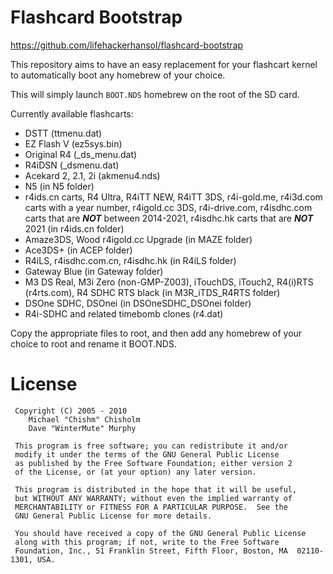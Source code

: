 # Flashcard Bootstrap

https://github.com/lifehackerhansol/flashcard-bootstrap

This repository aims to have an easy replacement for your flashcart kernel to automatically boot any homebrew of your choice. 

This will simply launch `BOOT.NDS` homebrew on the root of the SD card.

Currently available flashcarts:
- DSTT (ttmenu.dat)
- EZ Flash V (ez5sys.bin)
- Original R4 (_ds_menu.dat)
- R4iDSN (_dsmenu.dat)
- Acekard 2, 2.1, 2i (akmenu4.nds)
- N5 (in N5 folder)
- r4ids.cn carts, R4 Ultra, R4iTT NEW, R4iTT 3DS, r4i-gold.me, r4i3d.com carts with a year number, r4igold.cc 3DS, r4i-drive.com, r4isdhc.com carts that are ***NOT*** between 2014-2021, r4isdhc.hk carts that are ***NOT*** 2021 (in r4ids.cn folder)
- Amaze3DS, Wood r4igold.cc Upgrade (in MAZE folder)
- Ace3DS+ (in ACEP folder)
- R4iLS, r4isdhc.com.cn, r4isdhc.hk (in R4iLS folder)
- Gateway Blue (in Gateway folder)
- M3 DS Real, M3i Zero (non-GMP-Z003), iTouchDS, iTouch2, R4(i)RTS (r4rts.com), R4 SDHC RTS black (in M3R_iTDS_R4RTS folder)
- DSOne SDHC, DSOnei (in DSOneSDHC_DSOnei folder)
- R4i-SDHC and related timebomb clones (r4.dat)

Copy the appropriate files to root, and then add any homebrew of your choice to root and rename it BOOT.NDS.

# License

```
 Copyright (C) 2005 - 2010
	Michael "Chishm" Chisholm
	Dave "WinterMute" Murphy

 This program is free software; you can redistribute it and/or
 modify it under the terms of the GNU General Public License
 as published by the Free Software Foundation; either version 2
 of the License, or (at your option) any later version.

 This program is distributed in the hope that it will be useful,
 but WITHOUT ANY WARRANTY; without even the implied warranty of
 MERCHANTABILITY or FITNESS FOR A PARTICULAR PURPOSE.  See the
 GNU General Public License for more details.

 You should have received a copy of the GNU General Public License
 along with this program; if not, write to the Free Software
 Foundation, Inc., 51 Franklin Street, Fifth Floor, Boston, MA  02110-1301, USA.
 ```
